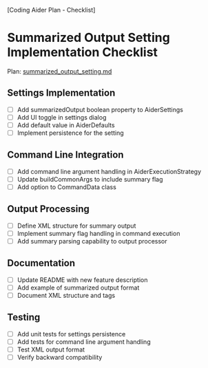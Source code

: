 [Coding Aider Plan - Checklist]

# Summarized Output Setting Implementation Checklist

Plan: [summarized_output_setting.md](summarized_output_setting.md)

## Settings Implementation
- [ ] Add summarizedOutput boolean property to AiderSettings
- [ ] Add UI toggle in settings dialog
- [ ] Add default value in AiderDefaults
- [ ] Implement persistence for the setting

## Command Line Integration
- [ ] Add command line argument handling in AiderExecutionStrategy
- [ ] Update buildCommonArgs to include summary flag
- [ ] Add option to CommandData class

## Output Processing
- [ ] Define XML structure for summary output
- [ ] Implement summary flag handling in command execution
- [ ] Add summary parsing capability to output processor

## Documentation
- [ ] Update README with new feature description
- [ ] Add example of summarized output format
- [ ] Document XML structure and tags

## Testing
- [ ] Add unit tests for settings persistence
- [ ] Add tests for command line argument handling
- [ ] Test XML output format
- [ ] Verify backward compatibility
